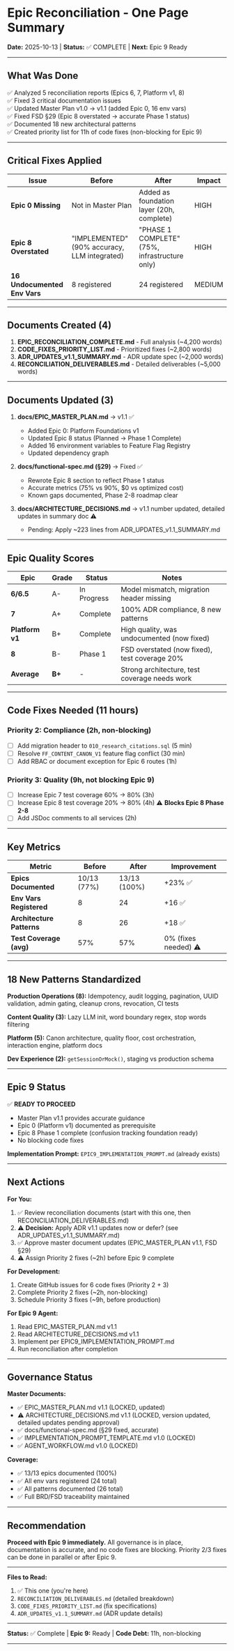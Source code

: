 # Epic Reconciliation - One Page Summary
**Date:** 2025-10-13 | **Status:** ✅ COMPLETE | **Next:** Epic 9 Ready

---

## What Was Done

✅ Analyzed 5 reconciliation reports (Epics 6, 7, Platform v1, 8)  
✅ Fixed 3 critical documentation issues  
✅ Updated Master Plan v1.0 → v1.1 (added Epic 0, 16 env vars)  
✅ Fixed FSD §29 (Epic 8 overstated → accurate Phase 1 status)  
✅ Documented 18 new architectural patterns  
✅ Created priority list for 11h of code fixes (non-blocking for Epic 9)

---

## Critical Fixes Applied

| Issue | Before | After | Impact |
|-------|--------|-------|--------|
| **Epic 0 Missing** | Not in Master Plan | Added as foundation layer (20h, complete) | HIGH |
| **Epic 8 Overstated** | "IMPLEMENTED" (90% accuracy, LLM integrated) | "PHASE 1 COMPLETE" (75%, infrastructure only) | HIGH |
| **16 Undocumented Env Vars** | 8 registered | 24 registered | MEDIUM |

---

## Documents Created (4)

1. **EPIC_RECONCILIATION_COMPLETE.md** - Full analysis (~4,200 words)
2. **CODE_FIXES_PRIORITY_LIST.md** - Prioritized fixes (~2,800 words)
3. **ADR_UPDATES_v1.1_SUMMARY.md** - ADR update spec (~2,000 words)
4. **RECONCILIATION_DELIVERABLES.md** - Detailed deliverables (~5,000 words)

---

## Documents Updated (3)

1. **docs/EPIC_MASTER_PLAN.md** → v1.1 ✅
   - Added Epic 0: Platform Foundations v1
   - Updated Epic 8 status (Planned → Phase 1 Complete)
   - Added 16 environment variables to Feature Flag Registry
   - Updated dependency graph

2. **docs/functional-spec.md (§29)** → Fixed ✅
   - Rewrote Epic 8 section to reflect Phase 1 status
   - Accurate metrics (75% vs 90%, $0 vs optimized cost)
   - Known gaps documented, Phase 2-8 roadmap clear

3. **docs/ARCHITECTURE_DECISIONS.md** → v1.1 number updated, detailed updates in summary doc ⚠️
   - Pending: Apply ~223 lines from ADR_UPDATES_v1.1_SUMMARY.md

---

## Epic Quality Scores

| Epic | Grade | Status | Notes |
|------|-------|--------|-------|
| **6/6.5** | A- | In Progress | Model mismatch, migration header missing |
| **7** | A+ | Complete | 100% ADR compliance, 8 new patterns |
| **Platform v1** | B+ | Complete | High quality, was undocumented (now fixed) |
| **8** | B- | Phase 1 | FSD overstated (now fixed), test coverage 20% |
| **Average** | **B+** | - | Strong architecture, test coverage needs work |

---

## Code Fixes Needed (11 hours)

### Priority 2: Compliance (2h, non-blocking)
- [ ] Add migration header to `010_research_citations.sql` (5 min)
- [ ] Resolve `FF_CONTENT_CANON_V1` feature flag conflict (30 min)
- [ ] Add RBAC or document exception for Epic 6 routes (1h)

### Priority 3: Quality (9h, not blocking Epic 9)
- [ ] Increase Epic 7 test coverage 60% → 80% (3h)
- [ ] Increase Epic 8 test coverage 20% → 80% (4h) ⚠️ **Blocks Epic 8 Phase 2-8**
- [ ] Add JSDoc comments to all services (2h)

---

## Key Metrics

| Metric | Before | After | Improvement |
|--------|--------|-------|-------------|
| **Epics Documented** | 10/13 (77%) | 13/13 (100%) | +23% ✅ |
| **Env Vars Registered** | 8 | 24 | +16 ✅ |
| **Architecture Patterns** | 8 | 26 | +18 ✅ |
| **Test Coverage (avg)** | 57% | 57% | 0% (fixes needed) ⚠️ |

---

## 18 New Patterns Standardized

**Production Operations (8):** Idempotency, audit logging, pagination, UUID validation, admin gating, cleanup crons, revocation, CI tests

**Content Quality (3):** Lazy LLM init, word boundary regex, stop words filtering

**Platform (5):** Canon architecture, quality floor, cost orchestration, interaction engine, platform docs

**Dev Experience (2):** `getSessionOrMock()`, staging vs production schema

---

## Epic 9 Status

✅ **READY TO PROCEED**

- Master Plan v1.1 provides accurate guidance
- Epic 0 (Platform v1) documented as prerequisite
- Epic 8 Phase 1 complete (confusion tracking foundation ready)
- No blocking code fixes

**Implementation Prompt:** `EPIC9_IMPLEMENTATION_PROMPT.md` (already exists)

---

## Next Actions

**For You:**
1. ✅ Review reconciliation documents (start with this one, then RECONCILIATION_DELIVERABLES.md)
2. ⚠️ **Decision:** Apply ADR v1.1 updates now or defer? (see ADR_UPDATES_v1.1_SUMMARY.md)
3. ✅ Approve master document updates (EPIC_MASTER_PLAN v1.1, FSD §29)
4. ⚠️ Assign Priority 2 fixes (~2h) before Epic 9 complete

**For Development:**
1. Create GitHub issues for 6 code fixes (Priority 2 + 3)
2. Complete Priority 2 fixes (~2h, non-blocking)
3. Schedule Priority 3 fixes (~9h, before production)

**For Epic 9 Agent:**
1. Read EPIC_MASTER_PLAN.md v1.1
2. Read ARCHITECTURE_DECISIONS.md v1.1
3. Implement per EPIC9_IMPLEMENTATION_PROMPT.md
4. Run reconciliation after completion

---

## Governance Status

**Master Documents:**
- ✅ EPIC_MASTER_PLAN.md v1.1 (LOCKED, updated)
- ⚠️ ARCHITECTURE_DECISIONS.md v1.1 (LOCKED, version updated, detailed updates pending approval)
- ✅ docs/functional-spec.md (§29 fixed, accurate)
- ✅ IMPLEMENTATION_PROMPT_TEMPLATE.md v1.0 (LOCKED)
- ✅ AGENT_WORKFLOW.md v1.0 (LOCKED)

**Coverage:**
- ✅ 13/13 epics documented (100%)
- ✅ All env vars registered (24 total)
- ✅ All patterns documented (26 total)
- ✅ Full BRD/FSD traceability maintained

---

## Recommendation

**Proceed with Epic 9 immediately.** All governance is in place, documentation is accurate, and no code fixes are blocking. Priority 2/3 fixes can be done in parallel or after Epic 9.

---

**Files to Read:**
1. ✅ This one (you're here)
2. `RECONCILIATION_DELIVERABLES.md` (detailed breakdown)
3. `CODE_FIXES_PRIORITY_LIST.md` (fix specifications)
4. `ADR_UPDATES_v1.1_SUMMARY.md` (ADR update details)

---

**Status:** ✅ Complete | **Epic 9:** Ready | **Code Debt:** 11h, non-blocking

---

